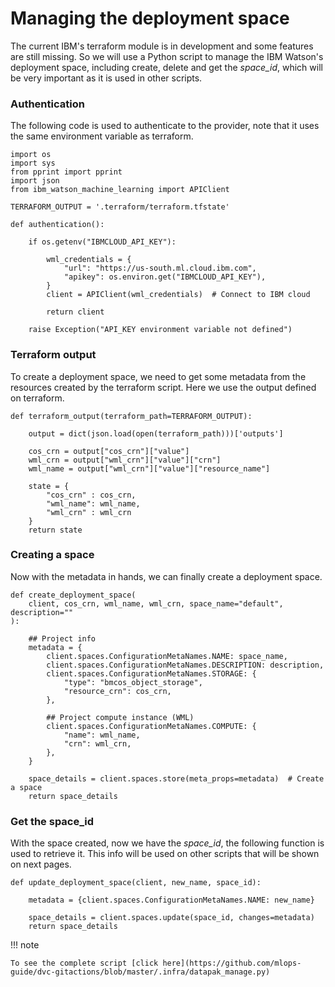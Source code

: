 # Managing the deployment space

The current IBM's terraform module is in development and some features are still missing. So we will use a Python script to manage the IBM Watson's deployment space, including create, delete and get the *space_id*, which will be very important as it is used in other scripts.

### Authentication

The following code is used to authenticate to the provider, note that it uses the same environment variable as terraform.
```
import os
import sys
from pprint import pprint
import json
from ibm_watson_machine_learning import APIClient

TERRAFORM_OUTPUT = '.terraform/terraform.tfstate'

def authentication():

    if os.getenv("IBMCLOUD_API_KEY"):

        wml_credentials = {
            "url": "https://us-south.ml.cloud.ibm.com",
            "apikey": os.environ.get("IBMCLOUD_API_KEY"),
        }
        client = APIClient(wml_credentials)  # Connect to IBM cloud

        return client

    raise Exception("API_KEY environment variable not defined")
```

### Terraform output

To create a deployment space, we need to get some metadata from the resources created by the terraform script. Here we use the output defined on terraform.

```
def terraform_output(terraform_path=TERRAFORM_OUTPUT):

    output = dict(json.load(open(terraform_path)))['outputs']
    
    cos_crn = output["cos_crn"]["value"]
    wml_crn = output["wml_crn"]["value"]["crn"]
    wml_name = output["wml_crn"]["value"]["resource_name"]
    
    state = {
        "cos_crn" : cos_crn,
        "wml_name": wml_name,
        "wml_crn" : wml_crn
    }
    return state
```

### Creating a space

Now with the metadata in hands, we can finally create a deployment space.

```
def create_deployment_space(
    client, cos_crn, wml_name, wml_crn, space_name="default", description=""
):

    ## Project info
    metadata = {
        client.spaces.ConfigurationMetaNames.NAME: space_name,  
        client.spaces.ConfigurationMetaNames.DESCRIPTION: description,
        client.spaces.ConfigurationMetaNames.STORAGE: {
            "type": "bmcos_object_storage",
            "resource_crn": cos_crn,
        },

        ## Project compute instance (WML)
        client.spaces.ConfigurationMetaNames.COMPUTE: { 
            "name": wml_name,
            "crn": wml_crn,
        },
    }

    space_details = client.spaces.store(meta_props=metadata)  # Create a space
    return space_details
```

### Get the space_id

With the space created, now we have the *space_id*, the following function is used to retrieve it. This info will be used on other scripts that will be shown on next pages.

```
def update_deployment_space(client, new_name, space_id):

    metadata = {client.spaces.ConfigurationMetaNames.NAME: new_name}

    space_details = client.spaces.update(space_id, changes=metadata)
    return space_details
```


!!! note

    To see the complete script [click here](https://github.com/mlops-guide/dvc-gitactions/blob/master/.infra/datapak_manage.py)